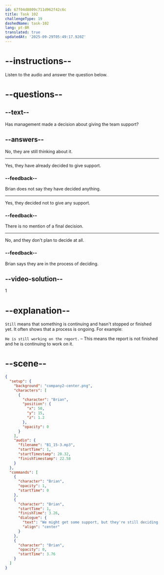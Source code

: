 ```yaml
---
id: 67f04d8809c711d962f42c6c
title: Task 102
challengeType: 19
dashedName: task-102
lang: pt-BR
translated: true
updatedAt: '2025-09-29T05:49:17.920Z'
---
```


<!-- (Audio) Brian: We might get some support, but they're still deciding. -->

# --instructions--

Listen to the audio and answer the question below.

# --questions--

## --text--

Has management made a decision about giving the team support?

## --answers--

No, they are still thinking about it.

---

Yes, they have already decided to give support.

### --feedback--

Brian does not say they have decided anything.

---

Yes, they decided not to give any support.

### --feedback--

There is no mention of a final decision.

---

No, and they don't plan to decide at all.

### --feedback--

Brian says they are in the process of deciding.

## --video-solution--

1

# --explanation--

`Still` means that something is continuing and hasn't stopped or finished yet. It often shows that a process is ongoing. For example:

`He is still working on the report.` – This means the report is not finished and he is continuing to work on it.

# --scene--

```json
{
  "setup": {
    "background": "company2-center.png",
    "characters": [
      {
        "character": "Brian",
        "position": {
          "x": 50,
          "y": 15,
          "z": 1.2
        },
        "opacity": 0
      }
    ],
    "audio": {
      "filename": "B1_15-3.mp3",
      "startTime": 1,
      "startTimestamp": 20.32,
      "finishTimestamp": 22.58
    }
  },
  "commands": [
    {
      "character": "Brian",
      "opacity": 1,
      "startTime": 0
    },
    {
      "character": "Brian",
      "startTime": 1,
      "finishTime": 3.26,
      "dialogue": {
        "text": "We might get some support, but they're still deciding.",
        "align": "center"
      }
    },
    {
      "character": "Brian",
      "opacity": 0,
      "startTime": 3.76
    }
  ]
}
```
